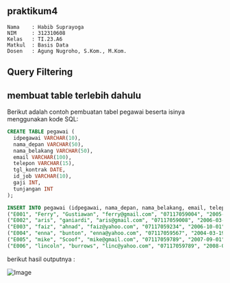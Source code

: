## praktikum4


```
Nama    : Habib Suprayoga
NIM     : 312310608
Kelas   : TI.23.A6
Matkul  : Basis Data
Dosen   : Agung Nugroho, S.Kom., M.Kom.
```

## Query Filtering

## membuat table terlebih dahulu

Berikut adalah contoh pembuatan tabel pegawai beserta isinya menggunakan kode SQL:

```sql
CREATE TABLE pegawai (
  idpegawai VARCHAR(10),
  nama_depan VARCHAR(50),
  nama_belakang VARCHAR(50),
  email VARCHAR(100),
  telepon VARCHAR(15),
  tgl_kontrak DATE,
  id_job VARCHAR(10),
  gaji INT,
  tunjangan INT
);

INSERT INTO pegawai (idpegawai, nama_depan, nama_belakang, email, telepon, tgl_kontrak, id_job, gaji, tunjangan) VALUES
("E001", "Ferry", "Gustiawan", "ferry@gmail.com", "07117059004", "2005-09-01", "L001", 2000000, 500000),
("E002", "aris", "ganiardi", "aris@gmail.com", "07117059008", "2006-03-28", "L002", 2000000, 200000),
("E003", "faiz", "ahnad", "faiz@yahoo.com", "07117059234", "2006-10-01", "L003", 1500008, NULL),
("E004", "enna", "bunton", "enna@yahoo.com", "07117059567", "2004-03-19", "10004", 1500000, 9),
("E005", "mike", "Scoof", "mike@gmail.com", "07117059789", "2007-09-01", "L005", 1250000, 9),
("E006", "lincoln", "burrows", "linc@yahoo.com", "07117059789", "2008-09-01", "L006", 1750000, NULL);
```


berikut hasil outputnya :

![Image](screenshots/ss1.png)
